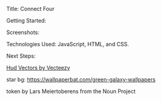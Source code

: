 Title: Connect Four

Getting Started:

Screenshots:

Technologies Used: JavaScript, HTML, and CSS.

Next Steps:

<a href="https://www.vecteezy.com/free-vector/hud">Hud Vectors by Vecteezy</a>

star bg: https://wallpaperbat.com/green-galaxy-wallpapers

token by Lars Meiertoberens from the Noun Project